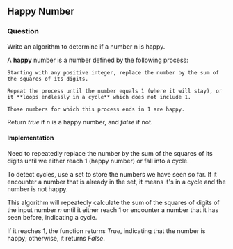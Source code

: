 ## Happy Number

### Question

Write an algorithm to determine if a number n is happy.

A **happy** number is a number defined by the following process:

    Starting with any positive integer, replace the number by the sum of the squares of its digits.

    Repeat the process until the number equals 1 (where it will stay), or it **loops endlessly in a cycle** which does not include 1.

    Those numbers for which this process ends in 1 are happy.

Return *true* if *n* is a happy number, and *false* if not.

#### Implementation 

Need to repeatedly replace the number by the sum of the squares of its digits until we either reach 1 (happy number) or fall into a cycle.

To detect cycles, use a set to store the numbers we have seen so far. If it encounter a number that is already in the set, it means it's in a cycle and the number is not happy.

This algorithm will repeatedly calculate the sum of the squares of digits of the input number *n* until it either reach 1 or encounter a number that it has seen before, indicating a cycle.

If it reaches 1, the function returns *True*, indicating that the number is happy; otherwise, it returns *False*.